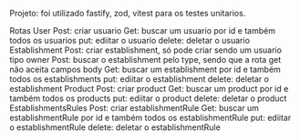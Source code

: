Projeto:
foi utilizado fastify, zod, vitest para os testes unitarios. 


Rotas 
 User
   Post: criar usuario
   Get: buscar um usuario por id e também todos os usuarios
   put: ediitar o usuario
   delete: deletar o usuario 
Establishment
   Post: criar establishment, só pode criar sendo um usuario tipo owner
   Post: buscar o establishment pelo type, sendo que a rota get não aceita campos body
   Get: buscar um establishment por id e também todos os establishments
   put: ediitar o establishment
   delete: deletar o establishment
Product
   Post: criar product
   Get: buscar um product por id e também todos os products
   put: ediitar o product
   delete: deletar o product
EstablishmentsRules
   Post: criar establishmentRule
   Get: buscar um establishmentRule por id e também todos os establishmentRule
   put: ediitar o establishmentRule
   delete: deletar o establishmentRule


